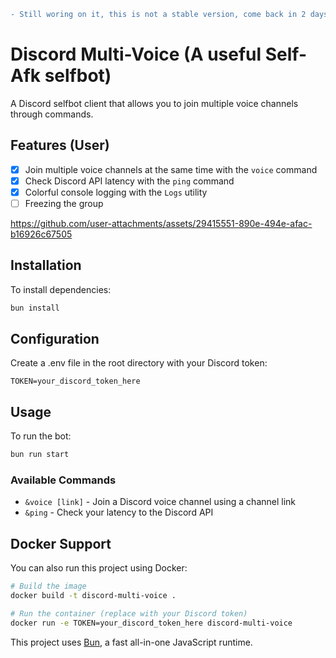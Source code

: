 ```diff
- Still woring on it, this is not a stable version, come back in 2 days
```

# Discord Multi-Voice (A useful Self-Afk selfbot)

A Discord selfbot client that allows you to join multiple voice channels through commands.

## Features (User)

-   [x] Join multiple voice channels at the same time with the `voice` command
-   [x] Check Discord API latency with the `ping` command
-   [x] Colorful console logging with the `Logs` utility
-   [ ] Freezing the group

https://github.com/user-attachments/assets/29415551-890e-494e-afac-b16926c67505

## Installation

To install dependencies:

```bash
bun install
```

## Configuration

Create a .env file in the root directory with your Discord token:

```
TOKEN=your_discord_token_here
```

## Usage

To run the bot:

```bash
bun run start
```

### Available Commands

-   `&voice [link]` - Join a Discord voice channel using a channel link
-   `&ping` - Check your latency to the Discord API

## Docker Support

You can also run this project using Docker:

```bash
# Build the image
docker build -t discord-multi-voice .

# Run the container (replace with your Discord token)
docker run -e TOKEN=your_discord_token_here discord-multi-voice
```

This project uses [Bun](https://bun.sh), a fast all-in-one JavaScript runtime.
